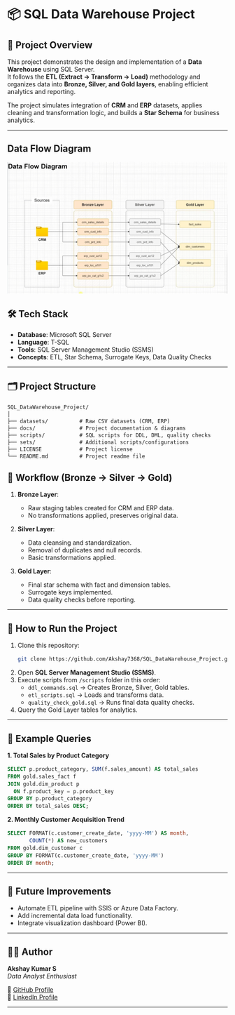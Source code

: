 # 📦 SQL Data Warehouse Project

## 📌 Project Overview
This project demonstrates the design and implementation of a **Data Warehouse** using SQL Server.  
It follows the **ETL (Extract → Transform → Load)** methodology and organizes data into **Bronze, Silver, and Gold layers**, enabling efficient analytics and reporting.  

The project simulates integration of **CRM** and **ERP** datasets, applies cleaning and transformation logic, and builds a **Star Schema** for business analytics.

---
## Data Flow Diagram

![Data Flow Diagram](docs/Diagram/Dataflow.png)

## 🛠 Tech Stack
- **Database**: Microsoft SQL Server  
- **Language**: T-SQL  
- **Tools**: SQL Server Management Studio (SSMS)  
- **Concepts**: ETL, Star Schema, Surrogate Keys, Data Quality Checks

---

## 🗂 Project Structure
```plaintext
SQL_DataWarehouse_Project/
│
├── datasets/          # Raw CSV datasets (CRM, ERP)
├── docs/              # Project documentation & diagrams
├── scripts/           # SQL scripts for DDL, DML, quality checks
├── sets/              # Additional scripts/configurations
├── LICENSE            # Project license
└── README.md          # Project readme file
```


## 🔄 Workflow (Bronze → Silver → Gold)
1. **Bronze Layer**:  
   - Raw staging tables created for CRM and ERP data.  
   - No transformations applied, preserves original data.

2. **Silver Layer**:  
   - Data cleansing and standardization.  
   - Removal of duplicates and null records.  
   - Basic transformations applied.

3. **Gold Layer**:  
   - Final star schema with fact and dimension tables.  
   - Surrogate keys implemented.  
   - Data quality checks before reporting.

---

## 📝 How to Run the Project
1. Clone this repository:
   ```bash
   git clone https://github.com/Akshay7368/SQL_DataWarehouse_Project.git
   ```
2. Open **SQL Server Management Studio (SSMS)**.  
3. Execute scripts from `/scripts` folder in this order:
   - `ddl_commands.sql` → Creates Bronze, Silver, Gold tables.
   - `etl_scripts.sql` → Loads and transforms data.
   - `quality_check_gold.sql` → Runs final data quality checks.
4. Query the Gold Layer tables for analytics.

---

## 📌 Example Queries

**1. Total Sales by Product Category**
```sql
SELECT p.product_category, SUM(f.sales_amount) AS total_sales
FROM gold.sales_fact f
JOIN gold.dim_product p
  ON f.product_key = p.product_key
GROUP BY p.product_category
ORDER BY total_sales DESC;
```

**2. Monthly Customer Acquisition Trend**
```sql
SELECT FORMAT(c.customer_create_date, 'yyyy-MM') AS month,
       COUNT(*) AS new_customers
FROM gold.dim_customer c
GROUP BY FORMAT(c.customer_create_date, 'yyyy-MM')
ORDER BY month;
```

---

## 🚀 Future Improvements
- Automate ETL pipeline with SSIS or Azure Data Factory.  
- Add incremental data load functionality.  
- Integrate visualization dashboard (Power BI).  

---

## 👨‍💻 Author
**Akshay Kumar S**  
*Data Analyst Enthusiast*  

📌 [GitHub Profile](https://github.com/Akshay7368)  
📌 [LinkedIn Profile](https://www.linkedin.com/in/akshay-kumar-212002ak)  

---
